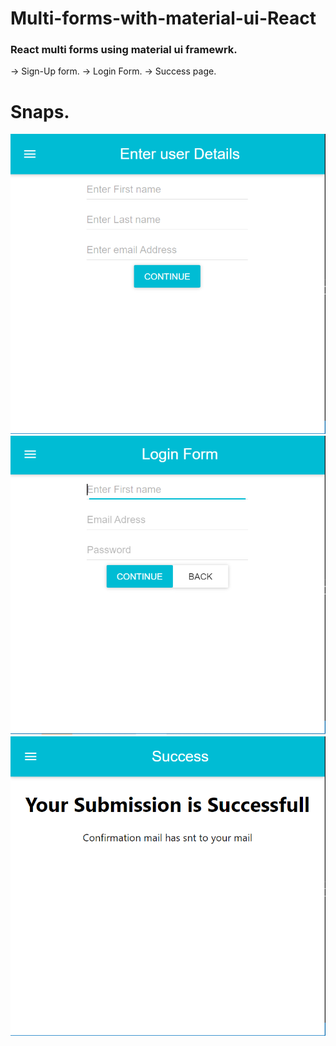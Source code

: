 # Multi-forms-with-material-ui-React
### React multi forms using material ui framewrk.
-> Sign-Up form.
-> Login Form.
-> Success page.
# Snaps.
![](mi/mi1.PNG)
![](mi/mi2.PNG)
![](mi/mi3.PNG)
